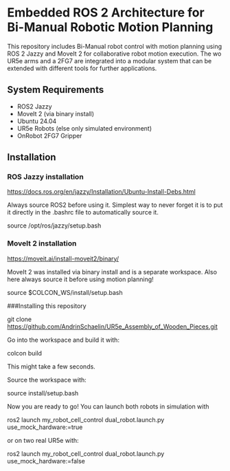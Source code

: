 # Embedded ROS 2 Architecture for Bi-Manual Robotic Motion Planning
This repository includes Bi-Manual robot control with motion planning using ROS 2 Jazzy and MoveIt 2 for collaborative robot motion execution. The wo UR5e arms and a 2FG7 are integrated into a modular system that can be extended with different tools for further applications.

## System Requirements
- ROS2 Jazzy
- MoveIt 2 (via binary install)
- Ubuntu 24.04
- UR5e Robots (else only simulated environment)
- OnRobot 2FG7 Gripper

## Installation
### ROS Jazzy installation 

https://docs.ros.org/en/jazzy/Installation/Ubuntu-Install-Debs.html

Always source ROS2 before using it. Simplest way to never forget it is to put it directly in the .bashrc file to automatically source it.

source /opt/ros/jazzy/setup.bash

### MoveIt 2 installation

https://moveit.ai/install-moveit2/binary/

MoveIt 2 was installed via binary install and is a separate workspace. Also here always source it before using motion planning! 

source $COLCON_WS/install/setup.bash

###Installing this repository

git clone https://github.com/AndrinSchaelin/UR5e_Assembly_of_Wooden_Pieces.git

Go into the workspace and build it with:

colcon build

This might take a few seconds. 

Source the workspace with:

source install/setup.bash

Now you are ready to go! You can launch both robots in simulation with 

ros2 launch my_robot_cell_control dual_robot.launch.py use_mock_hardware:=true

or on two real UR5e with:

ros2 launch my_robot_cell_control dual_robot.launch.py use_mock_hardware:=false






